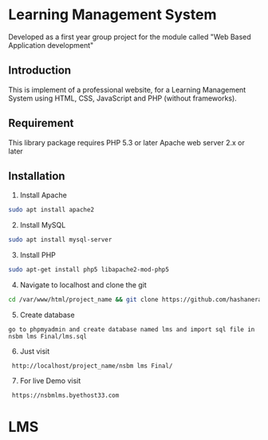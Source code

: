 # Learning Management System
  Developed as a first year group project for the module called "Web Based Application development"

## Introduction
  This is implement of a professional website, for a Learning Management System using HTML, CSS, JavaScript and PHP (without frameworks). 
  
## Requirement
  This library package requires PHP 5.3 or later
  Apache web server 2.x or later

## Installation
  1. Install Apache
  
  ```bash
  sudo apt install apache2
  ```
  
  2. Install MySQL
  
  ```bash
  sudo apt install mysql-server
  ```
  
  3. Install PHP
  
  ```bash
  sudo apt-get install php5 libapache2-mod-php5
```
  4. Navigate to localhost and clone the git
  
  ```bash
  cd /var/www/html/project_name && git clone https://github.com/hashaneranda/LMS.git
```
  5. Create database
  
  ```
  go to phpmyadmin and create database named lms and import sql file in nsbm lms Final/lms.sql
```
  6. Just visit 
 ```
  http://localhost/project_name/nsbm lms Final/
```
  7. For live Demo visit 
 ```
  https://nsbmlms.byethost33.com
```

# LMS
